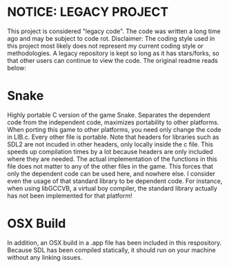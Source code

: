# NOTICE: LEGACY PROJECT
This project is considered "legacy code". The code was written a long time ago and may be subject to code rot.
Disclaimer: The coding style used in this project most likely does not represent my current coding style or methodologies. A legacy repository is kept so long as it has stars/forks, so that other users can continue to view the code.
The original readme reads below:
# Snake
Highly portable C version of the game Snake. Separates the dependent code from the independent code, maximizes portability to other platforms.
When porting this game to other platforms, you need only change the code in LIB.c. Every other file is portable.
Note that headers for libraries such as SDL2 are not incuded in other headers, only locally inside the c file.
This speeds up compilation times by a lot because headers are only included where they are needed.
The actual implementation of the functions in this file does not matter to any of the other files in the game.
This forces that only the dependent code can be used here, and nowhere else.
I consider even the usage of that standard library to be dependent code.
For instance, when using libGCCVB, a virtual boy compiler, the standard library actually has not been implemented for that platform!
# OSX Build
In addition, an OSX build in a .app file has been included in this respository. Because SDL has been compiled statically, it should run on your machine without any linking issues.
